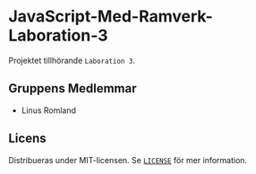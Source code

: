# JavaScript-Med-Ramverk-Laboration-3

Projektet tillhörande `Laboration 3`.

## Gruppens Medlemmar

-   Linus Romland

## Licens

Distribueras under MIT-licensen. Se [`LICENSE`](LICENSE) för mer information.
